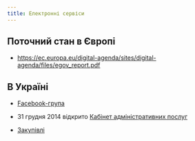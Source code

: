 ```yaml
---
title: Електронні сервіси
---
```


## Поточний стан в Європі

* https://ec.europa.eu/digital-agenda/sites/digital-agenda/files/egov_report.pdf

## В Україні

* [Facebook-група](https://www.facebook.com/groups/eServicesUA/)
* 31 грудня 2014 відкрито [Кабінет адміністративних послуг](http://kap.minjust.gov.ua/)

* [Закупівлі](e-procurement.html)
